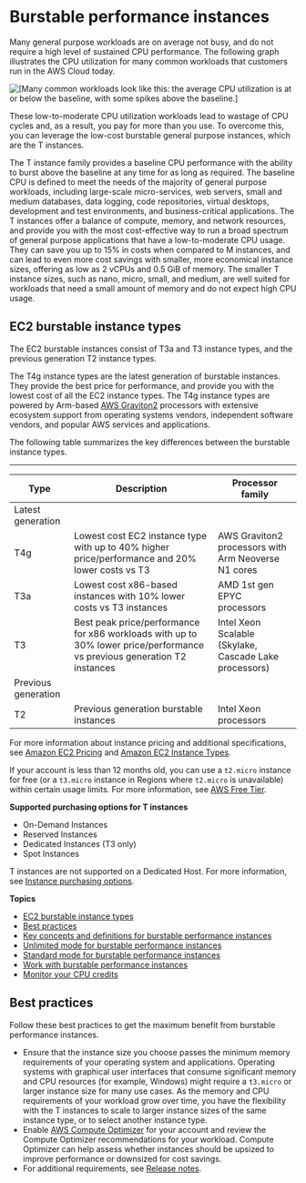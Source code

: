 # Burstable performance instances<a name="burstable-performance-instances"></a>

Many general purpose workloads are on average not busy, and do not require a high level of sustained CPU performance\. The following graph illustrates the CPU utilization for many common workloads that customers run in the AWS Cloud today\.

![\[Many common workloads look like this: the average CPU utilization is at or below the baseline, with some spikes above the baseline.\]](http://docs.aws.amazon.com/AWSEC2/latest/WindowsGuide/images/CPU-common-workloads.png)

These low\-to\-moderate CPU utilization workloads lead to wastage of CPU cycles and, as a result, you pay for more than you use\. To overcome this, you can leverage the low\-cost burstable general purpose instances, which are the T instances\. 

The T instance family provides a baseline CPU performance with the ability to burst above the baseline at any time for as long as required\. The baseline CPU is defined to meet the needs of the majority of general purpose workloads, including large\-scale micro\-services, web servers, small and medium databases, data logging, code repositories, virtual desktops, development and test environments, and business\-critical applications\. The T instances offer a balance of compute, memory, and network resources, and provide you with the most cost\-effective way to run a broad spectrum of general purpose applications that have a low\-to\-moderate CPU usage\. They can save you up to 15% in costs when compared to M instances, and can lead to even more cost savings with smaller, more economical instance sizes, offering as low as 2 vCPUs and 0\.5 GiB of memory\. The smaller T instance sizes, such as nano, micro, small, and medium, are well suited for workloads that need a small amount of memory and do not expect high CPU usage\.

## EC2 burstable instance types<a name="burstable-instance-types"></a>

The EC2 burstable instances consist of T3a and T3 instance types, and the previous generation T2 instance types\.

The T4g instance types are the latest generation of burstable instances\. They provide the best price for performance, and provide you with the lowest cost of all the EC2 instance types\. The T4g instance types are powered by Arm\-based [AWS Graviton2](http://aws.amazon.com/ec2/graviton) processors with extensive ecosystem support from operating systems vendors, independent software vendors, and popular AWS services and applications\.

The following table summarizes the key differences between the burstable instance types\.


****  

| Type | Description | Processor family | 
| --- | --- | --- | 
| Latest generation | 
| T4g |  Lowest cost EC2 instance type with up to 40% higher price/performance and 20% lower costs vs T3  |  AWS Graviton2 processors with Arm Neoverse N1 cores  | 
| T3a |  Lowest cost x86\-based instances with 10% lower costs vs T3 instances  |  AMD 1st gen EPYC processors  | 
| T3 |  Best peak price/performance for x86 workloads with up to 30% lower price/performance vs previous generation T2 instances  |  Intel Xeon Scalable \(Skylake, Cascade Lake processors\)  | 
| Previous generation | 
| T2 |  Previous generation burstable instances  |  Intel Xeon processors  | 

For more information about instance pricing and additional specifications, see [Amazon EC2 Pricing](https://aws.amazon.com/ec2/pricing/) and [Amazon EC2 Instance Types](https://aws.amazon.com/ec2/instance-types/)\.

If your account is less than 12 months old, you can use a `t2.micro` instance for free \(or a `t3.micro` instance in Regions where `t2.micro` is unavailable\) within certain usage limits\. For more information, see [AWS Free Tier](https://aws.amazon.com/free/)\.

**Supported purchasing options for T instances**
+ On\-Demand Instances
+ Reserved Instances
+ Dedicated Instances \(T3 only\)
+ Spot Instances

T instances are not supported on a Dedicated Host\. For more information, see [Instance purchasing options](instance-purchasing-options.md)\.

**Topics**
+ [EC2 burstable instance types](#burstable-instance-types)
+ [Best practices](#burstable-performance-instances-best-practices)
+ [Key concepts and definitions for burstable performance instances](burstable-credits-baseline-concepts.md)
+ [Unlimited mode for burstable performance instances](burstable-performance-instances-unlimited-mode.md)
+ [Standard mode for burstable performance instances](burstable-performance-instances-standard-mode.md)
+ [Work with burstable performance instances](burstable-performance-instances-how-to.md)
+ [Monitor your CPU credits](burstable-performance-instances-monitoring-cpu-credits.md)

## Best practices<a name="burstable-performance-instances-best-practices"></a>

Follow these best practices to get the maximum benefit from burstable performance instances\.
+ Ensure that the instance size you choose passes the minimum memory requirements of your operating system and applications\. Operating systems with graphical user interfaces that consume significant memory and CPU resources \(for example, Windows\) might require a `t3.micro` or larger instance size for many use cases\. As the memory and CPU requirements of your workload grow over time, you have the flexibility with the T instances to scale to larger instance sizes of the same instance type, or to select another instance type\.
+ Enable [AWS Compute Optimizer](http://aws.amazon.com/compute-optimizer/getting-started/) for your account and review the Compute Optimizer recommendations for your workload\. Compute Optimizer can help assess whether instances should be upsized to improve performance or downsized for cost savings\.
+ For additional requirements, see [Release notes](general-purpose-instances.md#general-purpose-instances-release-notes)\.